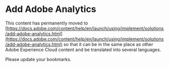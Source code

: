 # Add Adobe Analytics

This content has permanently moved to [https://docs.adobe.com/content/help/en/launch/using/implement/solutions/add-adobe-analytics.html](https://docs.adobe.com/content/help/en/launch/using/implement/solutions/add-adobe-analytics.html) so that it can be in the same place as other Adobe Experience Cloud content and be translated into several languages.

Please update your bookmarks.
